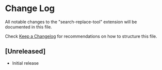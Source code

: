 # Change Log

All notable changes to the "search-replace-tool" extension will be documented in this file.

Check [Keep a Changelog](http://keepachangelog.com/) for recommendations on how to structure this file.

## [Unreleased]

- Initial release